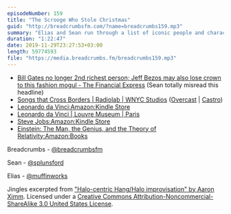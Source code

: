 ```yaml
---
episodeNumber: 159
title: "The Scrooge Who Stole Christmas"
guid: "http://breadcrumbsfm.com/?name=breadcrumbs159.mp3"
summary: "Elias and Sean run through a list of iconic people and characters."
duration: "1:22:47"
date: 2019-11-29T23:27:53+03:00
length: 59774593
file: "https://media.breadcrumbs.fm/breadcrumbs159.mp3"
---
```


- [Bill Gates no longer 2nd richest person; Jeff Bezos may also lose crown to this fashion mogul - The Financial Express](https://www.financialexpress.com/industry/lvmhs-bernard-arnault-beats-bill-gates-as-2nd-richest-person-trails-behind-jeff-bezos-by-this-much/1776544/) (Sean totally misread this headline)
- [Songs that Cross Borders | Radiolab | WNYC Studios](http://www.wnycstudios.org/story/songs-cross-borders/) ([Overcast](https://overcast.fm/+JPNBt0) | [Castro](https://castro.fm/episode/kzRmau))
- [Leonardo da Vinci:Amazon:Kindle Store](http://www.amazon.com/dp/B071Y385Q1/?tag=breadcrumbsfm-20)
- [Leonardo da Vinci | Louvre Museum | Paris](https://www.louvre.fr/en/leonardo-da-vinci)
- [Steve Jobs:Amazon:Kindle Store](http://www.amazon.com/dp/B004W2UBYW/?tag=breadcrumbsfm-20)
- [Einstein: The Man, the Genius, and the Theory of Relativity:Amazon:Books](http://www.amazon.com/dp/0233005471/?tag=breadcrumbsfm-20)

Breadcrumbs - [@breadcrumbsfm](https://twitter.com/breadcrumbsfm)

Sean - [@splunsford](https://twitter.com/splunsford)

Elias - [@muffinworks](https://twitter.com/muffinworks)

Jingles excerpted from ["Halo-centric Hang/Halo improvisation" by Aaron Ximm](http://freemusicarchive.org/music/aaron_ximm/handpans_and_the_hang/). Licensed under a [Creative Commons Attribution-Noncommercial-ShareAlike 3.0 United States License](http://creativecommons.org/licenses/by-nc-sa/3.0/us/).